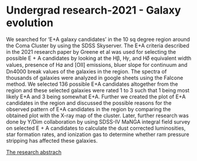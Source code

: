 # Undergrad research-2021 - Galaxy evolution

We searched for ‘E+A galaxy candidates’ in the 10 sq degree region around the Coma Cluster by using the SDSS Skyserver. The E+A criteria described in the 2021 research paper by Greene et al was used for selecting the possible E + A candidates by looking at the Hβ, H𝛾, and H𝛿 equivalent width values, presence of H𝛼 and [OII] emissions, bluer slope for continuum and Dn4000 break values of the galaxies in the region. The spectra of thousands of galaxies were analyzed in google sheets using  the Falcone method. We selected 136 possible E+A candidates altogether from the region and these selected galaxies were rated 1 to 3 such that 1 being most likely E+A and 3 being somewhat E+A. Further we created the plot of E+A candidates in the region and discussed the possible reasons for the observed pattern of E+A candidates in the region by comparing the obtained plot with the X-ray map of the cluster. Later, further research was done by Y/Dim collaboration by using SDSS-IV MaNGA integral field survey on selected E + A candidates to calculate the dust corrected luminosities, star formation rates, and ionization gas to determine whether ram pressure stripping has affected these galaxies.

[The research abstrach](https://ui.adsabs.harvard.edu/abs/2022AAS...24012305L/abstract)
